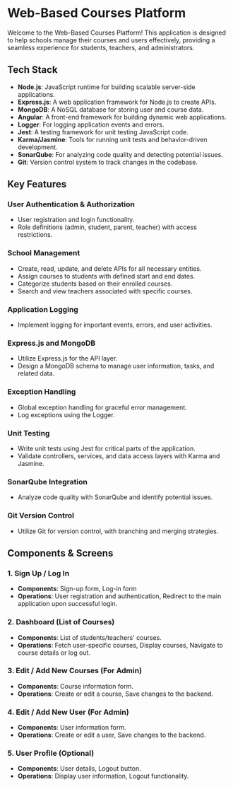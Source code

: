 # Web-Based Courses Platform

Welcome to the Web-Based Courses Platform! This application is designed to help schools manage their courses and users effectively, providing a seamless experience for students, teachers, and administrators.

## Tech Stack

- **Node.js**: JavaScript runtime for building scalable server-side applications.
- **Express.js**: A web application framework for Node.js to create APIs.
- **MongoDB**: A NoSQL database for storing user and course data.
- **Angular**: A front-end framework for building dynamic web applications.
- **Logger**: For logging application events and errors.
- **Jest**: A testing framework for unit testing JavaScript code.
- **Karma/Jasmine**: Tools for running unit tests and behavior-driven development.
- **SonarQube**: For analyzing code quality and detecting potential issues.
- **Git**: Version control system to track changes in the codebase.

## Key Features

### User Authentication & Authorization

- User registration and login functionality.
- Role definitions (admin, student, parent, teacher) with access restrictions.

### School Management

- Create, read, update, and delete APIs for all necessary entities.
- Assign courses to students with defined start and end dates.
- Categorize students based on their enrolled courses.
- Search and view teachers associated with specific courses.

### Application Logging

- Implement logging for important events, errors, and user activities.

### Express.js and MongoDB

- Utilize Express.js for the API layer.
- Design a MongoDB schema to manage user information, tasks, and related data.

### Exception Handling

- Global exception handling for graceful error management.
- Log exceptions using the Logger.

### Unit Testing

- Write unit tests using Jest for critical parts of the application.
- Validate controllers, services, and data access layers with Karma and Jasmine.

### SonarQube Integration

- Analyze code quality with SonarQube and identify potential issues.

### Git Version Control

- Utilize Git for version control, with branching and merging strategies.

## Components & Screens

### 1. Sign Up / Log In

- **Components**: Sign-up form, Log-in form
- **Operations**: User registration and authentication, Redirect to the main application upon successful login.

### 2. Dashboard (List of Courses)

- **Components**: List of students/teachers' courses.
- **Operations**: Fetch user-specific courses, Display courses, Navigate to course details or log out.

### 3. Edit / Add New Courses (For Admin)

- **Components**: Course information form.
- **Operations**: Create or edit a course, Save changes to the backend.

### 4. Edit / Add New User (For Admin)

- **Components**: User information form.
- **Operations**: Create or edit a user, Save changes to the backend.

### 5. User Profile (Optional)

- **Components**: User details, Logout button.
- **Operations**: Display user information, Logout functionality.
